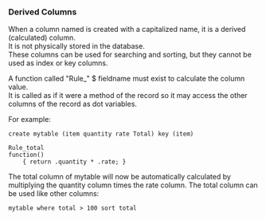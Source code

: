### Derived Columns

When a column named is created with a capitalized name, it is a derived (calculated) column.  
It is not physically stored in the database.  
These columns can be used for searching and sorting, but they cannot be used as index or key columns.

A function called "Rule_" $ fieldname must exist to calculate the column value.  
It is called as if it were a method of the record so it may access the other columns of the record as dot variables.

For example:

``` suneido
create mytable (item quantity rate Total) key (item)

Rule_total
function()
    { return .quantity * .rate; }
```

The total column of mytable will now be automatically calculated by multiplying the quantity column times the rate column.  The total column can be used like other columns:

``` suneido
mytable where total > 100 sort total
```